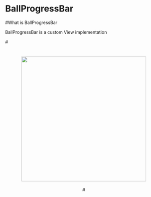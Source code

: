 BallProgressBar
===============

#What is BallProgressBar

BallProgressBar is a custom View implementation

#<div align="center">
#  <img height="400px" src="https://raw.github.com/passsy/android-HoloCircularProgressBar/master/raw/screenshot1.png"/>
#</div>


